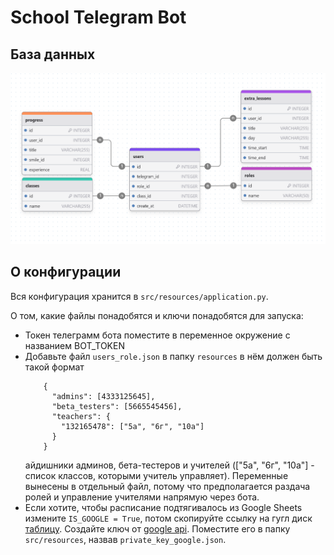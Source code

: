 # School Telegram Bot

## База данных
![Архитектура базы данных](docs/static/bd.png)

## О конфигурации
Вся конфигурация хранится в `src/resources/application.py`.

О том, какие файлы понадобятся и ключи понадобятся для запуска:
  - Токен телеграмм бота поместите в переменное окружение с названием BOT_TOKEN
  - Добавьте файл `users_role.json` в папку `resources` в нём должен быть такой формат
    ``` 
        {
          "admins": [4333125645],
          "beta_testers": [5665545456],
          "teachers": {
            "132165478": ["5а", "6г", "10а"]
          }
        }
    ```
    айдишники админов, бета-тестеров и учителей (["5а", "6г", "10а"] - список классов, которыми учитель управляет).
    Переменные вынесены в отдельный файл, потому что предполагается раздача ролей и управление учителями
    напрямую через бота.
  - Если хотите, чтобы расписание подтягивалось из Google Sheets измените `IS_GOOGLE = True`, потом
    скопируйте ссылку на гугл диск [таблицу](https://docs.google.com/spreadsheets/d/10tHlL4Z_HsXdtDCiLJn2lElQew0aoh-W1J1dOpEKAwA/edit?usp=sharing).
    Создайте ключ от [google api](https://azzrael.ru/google-cloud-platform-create-app).
    Поместите его в папку `src/resources`, назвав `private_key_google.json`.
